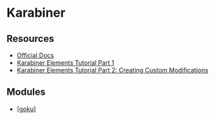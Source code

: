 Karabiner
===

Resources
---

- [Official Docs](https://karabiner-elements.pqrs.org/docs/)
- [Karabiner Elements Tutorial Part 1][1]
- [Karabiner Elements Tutorial  Part 2: Creating Custom Modifications][2]

<!-- Links -->
[1]: https://www.youtube.com/watch?v=uaJSjgVEhMQ
[2]: https://www.youtube.com/watch?v=PBPS2D9AKtI

Modules
---

- [[goku]]

[//begin]: # "Autogenerated link references for markdown compatibility"
[goku]: goku/goku.md "Goku"
[//end]: # "Autogenerated link references"